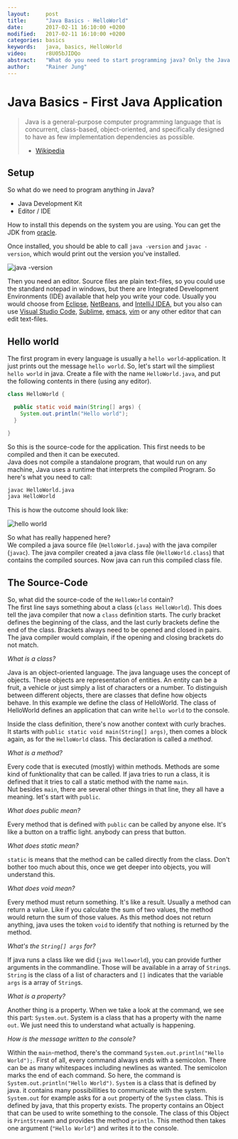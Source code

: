 ```yaml
---
layout:     post
title:      "Java Basics - HelloWorld"
date:       2017-02-11 16:10:00 +0200
modified:   2017-02-11 16:10:00 +0200
categories: basics
keywords:   java, basics, HelloWorld
video:      r8U05bJIDQo
abstract:   "What do you need to start programming java? Only the Java Development Kit and an text-editor, and you can start"
author:     "Rainer Jung"
---
```

Java Basics - First Java Application
====================================

> Java is a general-purpose computer programming language that is concurrent,
> class-based, object-oriented, and specifically designed to have as few
> implementation dependencies as possible.
> - [Wikipedia](https://en.wikipedia.org/wiki/Java_%28programming_language%29)

Setup
-----

So what do we need to program anything in Java?

 - Java Development Kit
 - Editor / IDE

How to install this depends on the system you are using. You can get the JDK
from [oracle](http://www.oracle.com/technetwork/java/javase/downloads/index.html).

Once installed, you should be able to call `java -version` and `javac -version`,
which would print out the version you've installed.

![`java -version`](java-version.png)

Then you need an editor. Source files are plain text-files, so you could use the
standard notepad in windows, but there are Integrated Development Environments
(IDE) available that help you write your code. Usually you would choose from
[Eclipse](https://eclipse.org/), [NetBeans](https://netbeans.org/), and
[IntelliJ IDEA](https://www.jetbrains.com/idea/), but you also can use
[Visual Studio Code](https://code.visualstudio.com/),
[Sublime](https://www.sublimetext.com/),
[emacs](https://www.gnu.org/software/emacs/), [vim](http://vim.org/) or any
other editor that can edit text-files.

Hello world
-----------

The first program in every language is usually a `hello world`-application. It
just prints out the message `hello world`. So, let's start wil the simpliest
`hello world` in java. Create a file with the name `HelloWorld.java`, and put
the following contents in there (using any editor).

``` java
class HelloWorld {

  public static void main(String[] args) {
    System.out.println("Hello world");
  }

}
```

So this is the source-code for the application. This first needs to be compiled
and then it can be executed.  
Java does not compile a standalone program, that would run on any machine, Java
uses a runtime that interprets the compiled Program. So here's what you need to
call:

``` sh
javac HelloWorld.java
java HelloWorld
```

This is how the outcome should look like:

![`hello world`](hello-world.png)

So what has really happened here?  
We compiled a java source file (`HelloWorld.java`) with the java compiler
(`javac`). The java compiler created a java class file (`HelloWorld.class`) that
contains the compiled sources. Now java can run this compiled class file.

The Source-Code
---------------

So, what did the source-code of the `HelloWorld` contain?  
The first line says something about a class (`class HelloWorld`). This does tell
the java compiler that now a `class` definition starts. The curly bracket
defines the beginning of the class, and the last curly brackets define the end
of the class. Brackets always need to be opened and closed in pairs. The java
compiler would complain, if the opening and closing brackets do not match.

*What is a class?*

Java is an object-oriented language. The java language uses the concept of
objects. These objects are representation of entities. An entity can be a fruit,
a vehicle or just simply a list of characters or a number. To distinguish
between different objects, there are classes that define how objects behave.
In this example we define the class of HelloWorld. The class of HelloWorld
defines an application that can write `hello world` to the console.

Inside the class definition, there's now another context with curly braches. It
starts with `public static void main(String[] args)`, then comes a block again,
as for the `HelloWorld` class. This declaration is called a *method*.

*What is a method?*

Every code that is executed (mostly) within methods. Methods are some kind of
funktionality that can be called. If java tries to run a class, it is defined
that it tries to call a static method with the name `main`.  
Nut besides `main`, there are several other things in that line, they all have
a meaning. let's start with `public`.

*What does public mean?*

Every method that is defined with `public` can be called by anyone else. It's
like a button on a traffic light. anybody can press that button.

*What does static mean?*

`static` is means that the method can be called directly from the class. Don't
bother too much about this, once we get deeper into objects, you will understand
this.

*What does void mean?*

Every method must return something. It's like a result. Usually a method can
return a value. Like if you calculate the sum of two values, the method would
return the sum of those values. As this method does not return anything, java
uses the token `void` to identify that nothing is returned by the method.

*What's the `String[] args` for?*

If java runs a class like we did (`java Helloworld`), you can provide further
arguments in the commandline. Those will be available in a array of `String`s.
`String` is the class of a list of characters and `[]` indicates that the
variable `args` is a array of `String`s.

*What is a property?*

Another thing is a property. When we take a look at the command, we see this
part: `System.out`. System is a class that has a property with the name `out`.
We just need this to understand what actually is happening.

*How is the message written to the console?*

Within the `main`-method, there's the command
`System.out.println("Hello World");`. First of all, every command always ends
with a semicolon. There can be as many whitespaces including newlines as wanted.
The semicolon marks the end of each command. So here, the command is
`System.out.println("Hello World")`. `System` is a class that is defined by
java. it contains many possibillities to communicate with the system.
`System.out` for example asks for a `out` property of the `System` class. This
is defined by java, that this property exists. The property contains an Object
that can be used to write something to the console. The class of this Object is
`PrintStream`m and provides the method `println`. This method then takes one
argument (`"Hello World"`) and writes it to the console.
